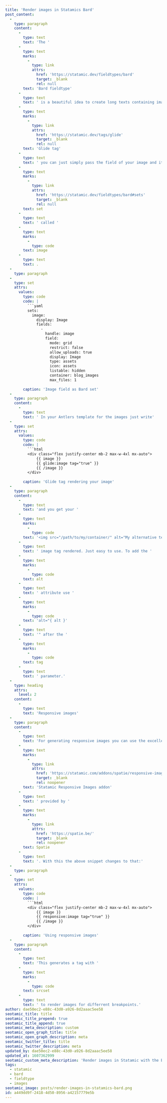 ```yaml
---
title: 'Render images in Statamics Bard'
post_content:
  -
    type: paragraph
    content:
      -
        type: text
        text: 'The '
      -
        type: text
        marks:
          -
            type: link
            attrs:
              href: 'https://statamic.dev/fieldtypes/bard'
              target: _blank
              rel: null
        text: 'Bard fieldtype'
      -
        type: text
        text: ' is a beautiful idea to create long texts containing images, code samples - basically any sort of content. While I was creating my blog I was not sure how to extract images from the Bard field. Thanks to the '
      -
        type: text
        marks:
          -
            type: link
            attrs:
              href: 'https://statamic.dev/tags/glide'
              target: _blank
              rel: null
        text: 'Glide tag'
      -
        type: text
        text: ' you can just simply pass the field of your image and it automatically outputs the proper url. My image field is a '
      -
        type: text
        marks:
          -
            type: link
            attrs:
              href: 'https://statamic.dev/fieldtypes/bard#sets'
              target: _blank
              rel: null
        text: set
      -
        type: text
        text: ' called '
      -
        type: text
        marks:
          -
            type: code
        text: image
      -
        type: text
        text: .
  -
    type: paragraph
  -
    type: set
    attrs:
      values:
        type: code
        code: |
          ```yaml
          sets:
            image:
              display: Image
              fields:
                -
                  handle: image
                  field:
                    mode: grid
                    restrict: false
                    allow_uploads: true
                    display: Image
                    type: assets
                    icon: assets
                    listable: hidden
                    container: blog_images
                    max_files: 1
          
        caption: 'Image field as Bard set'
  -
    type: paragraph
    content:
      -
        type: text
        text: ' In your Antlers template for the images just write'
  -
    type: set
    attrs:
      values:
        type: code
        code: |
          ```html
          <div class="flex justify-center mb-2 max-w-4xl mx-auto">
              {{ image }}
              {{ glide:image tag="true" }}
              {{ /image }}
          </div>
          
        caption: 'Glide tag rendering your image'
  -
    type: paragraph
    content:
      -
        type: text
        text: 'and you get your '
      -
        type: text
        marks:
          -
            type: code
        text: '<img src="/path/to/my/container/" alt="My alternative text">'
      -
        type: text
        text: ' image tag rendered. Just easy to use. To add the '
      -
        type: text
        marks:
          -
            type: code
        text: alt
      -
        type: text
        text: ' attribute use '
      -
        type: text
        marks:
          -
            type: code
        text: 'alt="{ alt }'
      -
        type: text
        text: '" after the '
      -
        type: text
        marks:
          -
            type: code
        text: tag
      -
        type: text
        text: ' parameter.'
  -
    type: heading
    attrs:
      level: 2
    content:
      -
        type: text
        text: 'Responsive images'
  -
    type: paragraph
    content:
      -
        type: text
        text: 'For generating responsive images you can use the excellent '
      -
        type: text
        marks:
          -
            type: link
            attrs:
              href: 'https://statamic.com/addons/spatie/responsive-images'
              target: _blank
              rel: noopener
        text: 'Statamic Responsive Images addon'
      -
        type: text
        text: ' provided by '
      -
        type: text
        marks:
          -
            type: link
            attrs:
              href: 'https://spatie.be/'
              target: _blank
              rel: noopener
        text: Spatie
      -
        type: text
        text: '. With this the above snippet changes to that:'
  -
    type: paragraph
  -
    type: set
    attrs:
      values:
        type: code
        code: |
          ```html
          <div class="flex justify-center mb-2 max-w-4xl mx-auto">
              {{ image }}
              {{ responsive:image tag="true" }}
              {{ /image }}
          </div>
          
        caption: 'Using responsive images'
  -
    type: paragraph
    content:
      -
        type: text
        text: 'This generates a tag with '
      -
        type: text
        marks:
          -
            type: code
        text: srcset
      -
        type: text
        text: ' to render images for differrent breakpoints.'
author: dae50ec2-e88c-43d0-a926-8d2aaac5ee58
seotamic_title: title
seotamic_title_prepend: true
seotamic_title_append: true
seotamic_meta_description: custom
seotamic_open_graph_title: title
seotamic_open_graph_description: meta
seotamic_twitter_title: title
seotamic_twitter_description: meta
updated_by: dae50ec2-e88c-43d0-a926-8d2aaac5ee58
updated_at: 1607362999
seotamic_custom_meta_description: 'Render images in Statamic with the Bard fieldtype.'
tags:
  - statamic
  - bard
  - fieldtype
  - images
seotamic_image: posts/render-images-in-statamics-bard.png
id: a449dd9f-2418-4d50-8956-a42157779e5b
---
```

